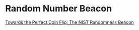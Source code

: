 # Random Number Beacon
[Towards the Perfect Coin Flip: The NIST Randomness Beacon](http://hackaday.com/2014/12/19/nist-randomness-beacon/)
